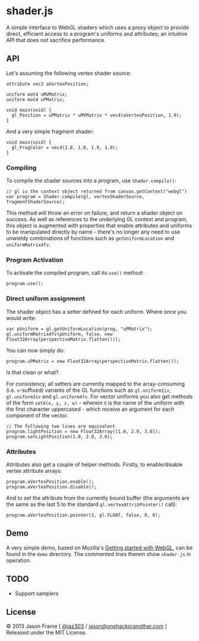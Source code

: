 # shader.js

A simple interface to WebGL shaders which uses a proxy object to provide direct, efficient access to a program's uniforms and attributes; an intuitive API that does not sacrifice performance.

## API

Let's assuming the following vertex shader source:

    attribute vec3 aVertexPosition;

    uniform mat4 uMVMatrix;
    uniform mat4 uPMatrix;

    void main(void) {
      gl_Position = uPMatrix * uMVMatrix * vec4(aVertexPosition, 1.0);
    }
    
And a very simple fragment shader:

    void main(void) {
      gl_FragColor = vec4(1.0, 1.0, 1.0, 1.0);
    }
    
### Compiling

To compile the shader sources into a program, use `Shader.compile()`:

    // gl is the context object returned from canvas.getContext("webgl")
    var program = Shader.compile(gl, vertexShaderSource, fragmentShaderSource);
    
This method will throw an error on failure, and return a shader object on success. As well as references to the underlying GL context and program, this object is augmented with properties that enable attributes and uniforms to be manipulated directly by name - there's no longer any need to use unwieldy combinations of functions such as `getUniformLocation` and `uniformMatrix4fv`.

### Program Activation

To activate the compiled program, call its `use()` method:

    program.use();
    
### Direct uniform assignment

The shader object has a setter defined for each uniform. Where once you would write:

    var pUniform = gl.getUniformLocation(prog, "uPMatrix");
    gl.uniformMatrix4fv(pUniform, false, new Float32Array(perspectiveMatrix.flatten()));
    
You can now simply do:

    program.uPMatrix = new Float32Array(perspectiveMatrix.flatten());

Is that clean or what?

For consistency, all setters are currently mapped to the array-consuming (i.e. `v`-suffixed) variants of the GL functions such as `gl.uniform1iv`, `gl.uniform3iv` and `gl.uniform4fv`. For vector uniforms you also get methods of the form `setX(x, y, z, w)` - wherein `X` is the name of the uniform with the first character uppercased - which receive an argument for each component of the vector.

    // The following two lines are equivalent
    program.lightPosition = new Float32Array([1.0, 2.0, 3.0]);
    program.setLightPosition(1.0, 2.0, 3.0);

### Attributes

Attributes also get a couple of helper methods. Firstly, to enable/disable vertex attribute arrays:

    program.aVertexPosition.enable();
    program.aVertexPosition.disable();
    
And to set the attribute from the currently bound buffer (the arguments are the same as the last 5 to the standard `gl.vertexAttribPointer()` call):
    
    program.aVertexPosition.pointer(3, gl.FLOAT, false, 0, 0);
    
## Demo

A very simple demo, based on Mozilla's [Getting started with WebGL](https://developer.mozilla.org/en-US/docs/Web/WebGL/Getting_started_with_WebGL), can be found in the `demo` directory. The commented lines therein show `shader.js` in operation.

## TODO

  * Support samplers

## License

&copy; 2013 Jason Frame [ [@jaz303](http://twitter.com/jaz303) / [jason@onehackoranother.com](mailto:jason@onehackoranother.com) ]  
Released under the MIT License.